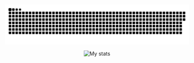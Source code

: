 ![snakeeeeeee gif](https://github.com/ducnguyen1511/ducnguyen1511/blob/output/github-contribution-grid-snake.svg)

<div width="100%" align="center">
  
![My stats](https://github-readme-stats.vercel.app/api?username=ducnguyen1511&show_icons=true&theme=radical&hide_border=true)
</div>

<!-- ![](https://komarev.com/ghpvc/?username=ducnguyen1511) -->

